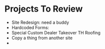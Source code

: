 # Projects To Review 

- Site Redesign: need a buddy
- Hardcoded Forms:
- Special Custom Dealer Takeover TH Roofing
- Copy a thing from another site
- 

